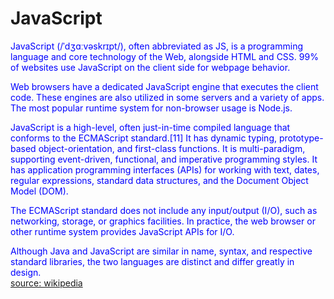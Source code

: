 
JavaScript
==========


<font color="blue">JavaScript (/ˈdʒɑːvəskrɪpt/), often abbreviated as JS, is a programming language and core technology of the Web, alongside HTML and CSS. 99% of websites use JavaScript on the client side for webpage behavior.
</font>

<font color="blue">Web browsers have a dedicated JavaScript engine that executes the client code. These engines are also utilized in some servers and a variety of apps. The most popular runtime system for non-browser usage is Node.js.
</font>

<font color="blue">JavaScript is a high-level, often just-in-time compiled language that conforms to the ECMAScript standard.[11] It has dynamic typing, prototype-based object-orientation, and first-class functions. It is multi-paradigm, supporting event-driven, functional, and imperative programming styles. It has application programming interfaces (APIs) for working with text, dates, regular expressions, standard data structures, and the Document Object Model (DOM).
</font>

<font color="blue">The ECMAScript standard does not include any input/output (I/O), such as networking, storage, or graphics facilities. In practice, the web browser or other runtime system provides JavaScript APIs for I/O.
</font>

<font color="blue">Although Java and JavaScript are similar in name, syntax, and respective standard libraries, the two languages are distinct and differ greatly in design.
</font>  
[source: wikipedia](https://en.wikipedia.org/wiki/JavaScript)